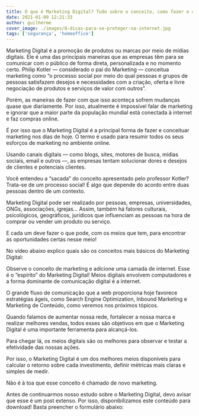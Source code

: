 ```yaml
---
title: O que é Marketing Digital? Tudo sobre o conceito, como fazer e começar sua estratégia de Marketing Online em 2021
date: 2021-01-09 12:21:33
author: guilherme
cover_image: ./images/8-dicas-para-se-proteger-na-internet.jpg
tags: ['segurança', 'homeoffice']
---
```


Marketing Digital é a promoção de produtos ou marcas por meio de mídias digitais. Ele é uma das principais maneiras que as empresas têm para se comunicar com o público de forma direta, personalizada e no momento certo.
Philip Kotler — considerado o pai do Marketing — conceitua marketing como “o processo social por meio do qual pessoas e grupos de pessoas satisfazem desejos e necessidades com a criação, oferta e livre negociação de produtos e serviços de valor com outros”.

Porém, as maneiras de fazer com que isso aconteça sofrem mudanças quase que diariamente. Por isso, atualmente é impossível falar de marketing e ignorar que a maior parte da população mundial está conectada à internet e faz compras online.

É por isso que o Marketing Digital é a principal forma de fazer e conceituar marketing nos dias de hoje. O termo é usado para resumir todos os seus esforços de marketing no ambiente online.

Usando canais digitais — como blogs, sites, motores de busca, mídias sociais, email e outros —, as empresas tentam solucionar dores e desejos de clientes e potenciais clientes.

Você entendeu a “sacada” do conceito apresentado pelo professor Kotler? Trata-se de um processo social! É algo que depende do acordo entre duas pessoas dentro de um contexto.

Marketing Digital pode ser realizado por pessoas, empresas, universidades, ONGs, associações, igrejas… Assim, também há fatores culturais, psicológicos, geográficos, jurídicos que influenciam as pessoas na hora de comprar ou vender um produto ou serviço.

E cada um deve fazer o que pode, com os meios que tem, para encontrar as oportunidades certas nesse meio!

No vídeo abaixo explico quais são os conceitos mais básicos do Marketing Digital:


Observe o conceito de marketing e adicione uma camada de internet. Esse é o “espírito” do Marketing Digital! Meios digitais envolvem computadores e a forma dominante de comunicação digital é a internet.

O grande fluxo de comunicação que a web proporciona hoje favorece estratégias ágeis, como Search Engine Optimization, Inbound Marketing e Marketing de Conteúdo, como veremos nos próximos tópicos.

Quando falamos de aumentar nossa rede, fortalecer a nossa marca e realizar melhores vendas, todos esses são objetivos em que o Marketing Digital é uma importante ferramenta para alcançá-los.

Para chegar lá, os meios digitais são os melhores para observar e testar a efetividade das nossas ações.

Por isso, o Marketing Digital é um dos melhores meios disponíveis para calcular o retorno sobre cada investimento, definir métricas mais claras e simples de medir.

Não é à toa que esse conceito é chamado de novo marketing.

Antes de continuarmos nosso estudo sobre o Marketing Digital, devo avisar que esse é um post extenso. Por isso, disponibilizamos este conteúdo para download! Basta preencher o formulário abaixo: